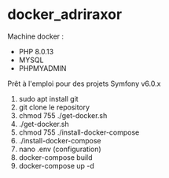 # docker_adriraxor

Machine docker : 
- PHP 8.0.13 
- MYSQL
- PHPMYADMIN

Prêt à l'emploi pour des projets Symfony v6.0.x 


1) sudo apt install git
2) git clone le repository
3) chmod 755 ./get-docker.sh 
4) ./get-docker.sh
5) chmod 755 ./install-docker-compose
6) ./install-docker-compose
7) nano .env (configuration)
8) docker-compose build
9) docker-compose up -d
